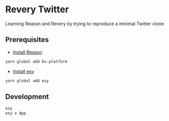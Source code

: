 # Revery Twitter

Learning Reason and Revery by trying to reproduce a minimal Twitter clone

## Prerequisites

- [Install Reason](https://reasonml.github.io/docs/en/installation)

```bash
yarn global add bs-platform
```

- [Install esy](https://esy.sh/docs/en/getting-started.html)

```bash
yarn global add esy
```

## Development

```bash
esy
esy x App
```
